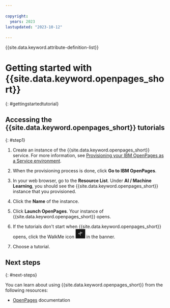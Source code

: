 ```yaml
---

copyright:
  years: 2023
lastupdated: "2023-10-12"

---
```

{{site.data.keyword.attribute-definition-list}}

<!--To do: selecting the base currency for an instance -->

# Getting started with {{site.data.keyword.openpages_short}}
{: #gettingstartedtutorial}

## Accessing the {{site.data.keyword.openpages_short}} tutorials
{: #step1}

1. Create an instance of the {{site.data.keyword.openpages_short}} service. For more information, see [Provisioning your IBM OpenPages as a Service environment](/docs-draft/openpages?topic=openpages-provisioning_environment&interface=api).

2. When the provisioning process is done, click **Go to IBM OpenPages**.

3. In your web browser, go to the **Resource List**. Under **AI / Machine Learning**, you should see the {{site.data.keyword.openpages_short}} instance that you provisioned.

4. Click the **Name** of the instance.

5. Click **Launch OpenPages**. Your instance of {{site.data.keyword.openpages_short}} opens.

6. If the tutorials don't start when {{site.data.keyword.openpages_short}} opens, click the WalkMe icon ![WalkMe icon](walkme_icon.png) in the banner.

7. Choose a tutorial.

## Next steps
{: #next-steps}

You can learn about using {{site.data.keyword.openpages_short}} from the following resources:

* [OpenPages](https://www.ibm.com/docs/en/opw/9.0.0) documentation
